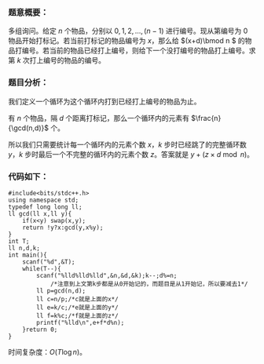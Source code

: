 ### 题意概要：
多组询问。给定 $n$ 个物品，分别以 $0,1,2,\dots,(n-1)$ 进行编号。现从第编号为 $0$ 物品开始打标记。若当前打标记的物品编号为 $x$，那么给 $(x+d)\bmod n $ 的物品打编号。若当前的物品已经打上编号，则给下一个没打编号的物品打上编号。求第 $k$ 次打上编号的物品的编号。

### 题目分析：

我们定义一个循环为这个循环内打到已经打上编号的物品为止。

有 $n$ 个物品，隔 $d$ 个距离打标记，那么一个循环内的元素有 $\frac{n}{\gcd(n,d)}$ 个。

所以我们只需要统计每一个循环内的元素个数 $x$，$k$ 步时已经跳了的完整循环数 $y$，$k$ 步时最后一个不完整的循环内的元素个数 $z$。答案就是 $y+(z\times d\bmod n)$。

### 代码如下：
```
#include<bits/stdc++.h>
using namespace std;
typedef long long ll;
ll gcd(ll x,ll y){
	if(x<y) swap(x,y);
	return !y?x:gcd(y,x%y);
}
int T;
ll n,d,k;
int main(){
	scanf("%d",&T);
	while(T--){
		scanf("%lld%lld%lld",&n,&d,&k);k--;d%=n;
      		/*注意到上文第k步都是从0开始记的，而题目是从1开始记，所以要减去1*/
		ll p=gcd(n,d);
		ll c=n/p;/*c就是上面的x*/
		ll e=k/c;/*e就是上面的y*/
		ll f=k%c;/*f就是上面的z*/
		printf("%lld\n",e+f*d%n);
	}return 0;
}
```

时间复杂度：$O(T\log n)$。